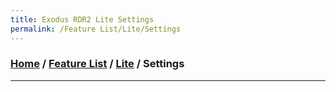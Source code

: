 ```yaml
---
title: Exodus RDR2 Lite Settings
permalink: /Feature List/Lite/Settings
---
```

### [Home](../../../index.md) / [Feature List](/Features) / [Lite](/Features/Lite) / Settings
---
